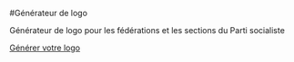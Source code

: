 #Générateur de logo
<p>Générateur de logo pour les fédérations et les sections du Parti socialiste</p>
<p><a href="http://partisocialiste.github.io/generator-logo/dist/" title="Générer votre logo" target="_blank">Générer votre logo</a></p>